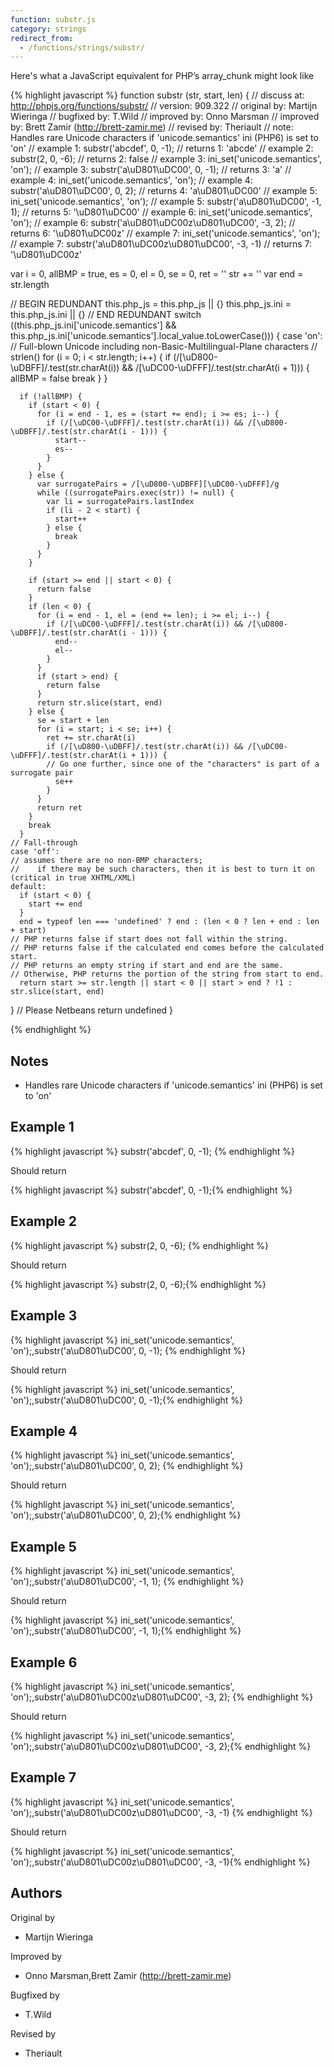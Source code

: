 ```yaml
---
function: substr.js
category: strings
redirect_from:
  - /functions/strings/substr/
---
```


<!-- WARNING! This file is auto generated by `npm run web:inject`, do not edit by hand -->

Here's what a JavaScript equivalent for PHP’s array_chunk might look like

{% highlight javascript %}
function substr (str, start, len) {
  //  discuss at: http://phpjs.org/functions/substr/
  //     version: 909.322
  // original by: Martijn Wieringa
  // bugfixed by: T.Wild
  // improved by: Onno Marsman
  // improved by: Brett Zamir (http://brett-zamir.me)
  //  revised by: Theriault
  //        note: Handles rare Unicode characters if 'unicode.semantics' ini (PHP6) is set to 'on'
  //   example 1: substr('abcdef', 0, -1);
  //   returns 1: 'abcde'
  //   example 2: substr(2, 0, -6);
  //   returns 2: false
  //   example 3: ini_set('unicode.semantics',  'on');
  //   example 3: substr('a\uD801\uDC00', 0, -1);
  //   returns 3: 'a'
  //   example 4: ini_set('unicode.semantics',  'on');
  //   example 4: substr('a\uD801\uDC00', 0, 2);
  //   returns 4: 'a\uD801\uDC00'
  //   example 5: ini_set('unicode.semantics',  'on');
  //   example 5: substr('a\uD801\uDC00', -1, 1);
  //   returns 5: '\uD801\uDC00'
  //   example 6: ini_set('unicode.semantics',  'on');
  //   example 6: substr('a\uD801\uDC00z\uD801\uDC00', -3, 2);
  //   returns 6: '\uD801\uDC00z'
  //   example 7: ini_set('unicode.semantics',  'on');
  //   example 7: substr('a\uD801\uDC00z\uD801\uDC00', -3, -1)
  //   returns 7: '\uD801\uDC00z'

  var i = 0,
    allBMP = true,
    es = 0,
    el = 0,
    se = 0,
    ret = ''
  str += ''
  var end = str.length

  // BEGIN REDUNDANT
  this.php_js = this.php_js || {}
  this.php_js.ini = this.php_js.ini || {}
  // END REDUNDANT
  switch ((this.php_js.ini['unicode.semantics'] && this.php_js.ini['unicode.semantics'].local_value.toLowerCase())) {
    case 'on':
    // Full-blown Unicode including non-Basic-Multilingual-Plane characters
    // strlen()
      for (i = 0; i < str.length; i++) {
        if (/[\uD800-\uDBFF]/.test(str.charAt(i)) && /[\uDC00-\uDFFF]/.test(str.charAt(i + 1))) {
          allBMP = false
          break
        }
      }

      if (!allBMP) {
        if (start < 0) {
          for (i = end - 1, es = (start += end); i >= es; i--) {
            if (/[\uDC00-\uDFFF]/.test(str.charAt(i)) && /[\uD800-\uDBFF]/.test(str.charAt(i - 1))) {
              start--
              es--
            }
          }
        } else {
          var surrogatePairs = /[\uD800-\uDBFF][\uDC00-\uDFFF]/g
          while ((surrogatePairs.exec(str)) != null) {
            var li = surrogatePairs.lastIndex
            if (li - 2 < start) {
              start++
            } else {
              break
            }
          }
        }

        if (start >= end || start < 0) {
          return false
        }
        if (len < 0) {
          for (i = end - 1, el = (end += len); i >= el; i--) {
            if (/[\uDC00-\uDFFF]/.test(str.charAt(i)) && /[\uD800-\uDBFF]/.test(str.charAt(i - 1))) {
              end--
              el--
            }
          }
          if (start > end) {
            return false
          }
          return str.slice(start, end)
        } else {
          se = start + len
          for (i = start; i < se; i++) {
            ret += str.charAt(i)
            if (/[\uD800-\uDBFF]/.test(str.charAt(i)) && /[\uDC00-\uDFFF]/.test(str.charAt(i + 1))) {
            // Go one further, since one of the "characters" is part of a surrogate pair
              se++
            }
          }
          return ret
        }
        break
      }
    // Fall-through
    case 'off':
    // assumes there are no non-BMP characters;
    //    if there may be such characters, then it is best to turn it on (critical in true XHTML/XML)
    default:
      if (start < 0) {
        start += end
      }
      end = typeof len === 'undefined' ? end : (len < 0 ? len + end : len + start)
    // PHP returns false if start does not fall within the string.
    // PHP returns false if the calculated end comes before the calculated start.
    // PHP returns an empty string if start and end are the same.
    // Otherwise, PHP returns the portion of the string from start to end.
      return start >= str.length || start < 0 || start > end ? !1 : str.slice(start, end)
  }
  // Please Netbeans
  return undefined
}

{% endhighlight %}

## Notes
- Handles rare Unicode characters if 'unicode.semantics' ini (PHP6) is set to 'on'

## Example 1

{% highlight javascript %}
substr('abcdef', 0, -1);
{% endhighlight %}

Should return

{% highlight javascript %}
substr('abcdef', 0, -1);{% endhighlight %}

## Example 2

{% highlight javascript %}
substr(2, 0, -6);
{% endhighlight %}

Should return

{% highlight javascript %}
substr(2, 0, -6);{% endhighlight %}

## Example 3

{% highlight javascript %}
ini_set('unicode.semantics',  'on');,substr('a\uD801\uDC00', 0, -1);
{% endhighlight %}

Should return

{% highlight javascript %}
ini_set('unicode.semantics',  'on');,substr('a\uD801\uDC00', 0, -1);{% endhighlight %}

## Example 4

{% highlight javascript %}
ini_set('unicode.semantics',  'on');,substr('a\uD801\uDC00', 0, 2);
{% endhighlight %}

Should return

{% highlight javascript %}
ini_set('unicode.semantics',  'on');,substr('a\uD801\uDC00', 0, 2);{% endhighlight %}

## Example 5

{% highlight javascript %}
ini_set('unicode.semantics',  'on');,substr('a\uD801\uDC00', -1, 1);
{% endhighlight %}

Should return

{% highlight javascript %}
ini_set('unicode.semantics',  'on');,substr('a\uD801\uDC00', -1, 1);{% endhighlight %}

## Example 6

{% highlight javascript %}
ini_set('unicode.semantics',  'on');,substr('a\uD801\uDC00z\uD801\uDC00', -3, 2);
{% endhighlight %}

Should return

{% highlight javascript %}
ini_set('unicode.semantics',  'on');,substr('a\uD801\uDC00z\uD801\uDC00', -3, 2);{% endhighlight %}

## Example 7

{% highlight javascript %}
ini_set('unicode.semantics',  'on');,substr('a\uD801\uDC00z\uD801\uDC00', -3, -1)
{% endhighlight %}

Should return

{% highlight javascript %}
ini_set('unicode.semantics',  'on');,substr('a\uD801\uDC00z\uD801\uDC00', -3, -1){% endhighlight %}


## Authors


Original by

- Martijn Wieringa


Improved by

- Onno Marsman,Brett Zamir (http://brett-zamir.me)


Bugfixed by

- T.Wild


Revised by

- Theriault


